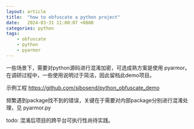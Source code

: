 ```yaml
---
layout: article
title:  "how to obfuscate a python project"
date:   2024-03-31 11:00:07 +0800
categories: python
tags: 
    - obfuscate
    - python
    - pyarmor
---
```


一些场景下，需要对python源码进行混淆加密，可选成熟方案是使用 pyarmor。在调研过程中，一些使用说明过于简洁，因此留档此demo项目。

示例工程 https://github.com/sibosend/python_obfuscate_demo

频繁遇到package找不到的错误，关键在于需要对内部package分别进行混淆处理，见 pyarmor.py

todo:
混淆后项目的跨平台可执行性尚待实践。